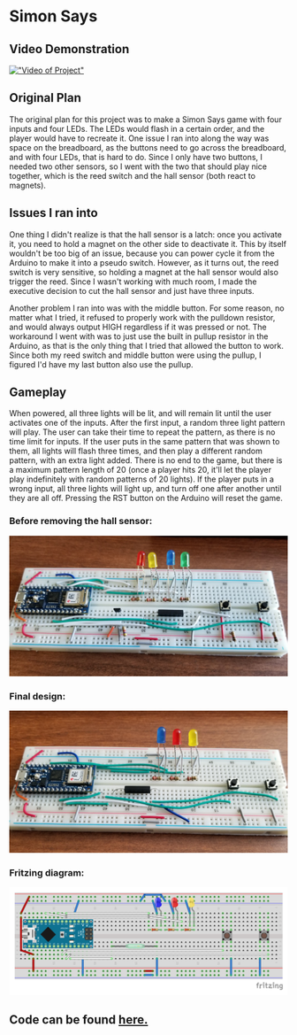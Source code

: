 # Simon Says
## Video Demonstration
[!["Video of Project"](https://i.ytimg.com/vi_webp/n84i9kIqqu8/maxresdefault.webp)](https://youtu.be/n84i9kIqqu8)

## Original Plan
The original plan for this project was to make a Simon Says game with four inputs and four LEDs. The LEDs would flash in a certain order, and the player would have to recreate it. One issue I ran into along the way was space on the breadboard, as the buttons need to go across the breadboard, and with four LEDs, that is hard to do. Since I only have two buttons, I needed two other sensors, so I went with the two that should play nice together, which is the reed switch and the hall sensor (both react to magnets).

## Issues I ran into
One thing I didn't realize is that the hall sensor is a latch: once you activate it, you need to hold a magnet on the other side to deactivate it. This by itself wouldn't be too big of an issue, because you can power cycle it from the Arduino to make it into a pseudo switch. However, as it turns out, the reed switch is very sensitive, so holding a magnet at the hall sensor would also trigger the reed. Since I wasn't working with much room, I made the executive decision to cut the hall sensor and just have three inputs.

Another problem I ran into was with the middle button. For some reason, no matter what I tried, it refused to properly work with the pulldown resistor, and would always output HIGH regardless if it was pressed or not. The workaround I went with was to just use the built in pullup resistor in the Arduino, as that is the only thing that I tried that allowed the button to work. Since both my reed switch and middle button were using the pullup, I figured I'd have my last button also use the pullup.

## Gameplay
When powered, all three lights will be lit, and will remain lit until the user activates one of the inputs. After the first input, a random three light pattern will play. The user can take their time to repeat the pattern, as there is no time limit for inputs. If the user puts in the same pattern that was shown to them, all lights will flash three times, and then play a different random pattern, with an extra light added. There is no end to the game, but there is a maximum pattern length of 20 (once a player hits 20, it'll let the player play indefinitely with random patterns of 20 lights). If the player puts in a wrong input, all three lights will light up, and turn off one after another until they are all off. Pressing the RST button on the Arduino will reset the game.

### Before removing the hall sensor:
!["Before removing the hall sensor"](images/simon-1.jpg)

### Final design:
!["Final design"](images/simon-2.jpg)

### Fritzing diagram:
!["Fritzing diagram"](images/simon-bb.png)

## Code can be found [here.](../code/simon-says.ino)